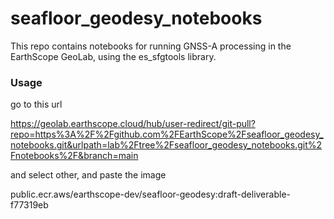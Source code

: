 # seafloor_geodesy_notebooks

This repo contains notebooks for running GNSS-A processing in the EarthScope GeoLab, using the es_sfgtools library.  

### Usage

go to this url

https://geolab.earthscope.cloud/hub/user-redirect/git-pull?repo=https%3A%2F%2Fgithub.com%2FEarthScope%2Fseafloor_geodesy_notebooks.git&urlpath=lab%2Ftree%2Fseafloor_geodesy_notebooks.git%2Fnotebooks%2F&branch=main

and select other, and paste the image

public.ecr.aws/earthscope-dev/seafloor-geodesy:draft-deliverable-f77319eb